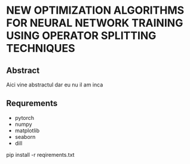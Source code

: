 # NEW OPTIMIZATION ALGORITHMS FOR NEURAL NETWORK TRAINING USING OPERATOR SPLITTING TECHNIQUES
## Abstract
Aici vine abstractul dar eu nu il am inca
## Requrements
+ pytorch 
+ numpy
+ matplotlib
+ seaborn
+ dill

pip install -r reqirements.txt


